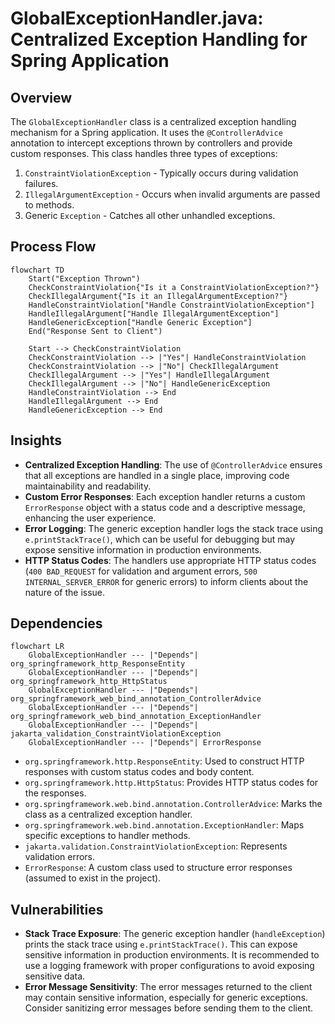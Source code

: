 # GlobalExceptionHandler.java: Centralized Exception Handling for Spring Application

## Overview
The `GlobalExceptionHandler` class is a centralized exception handling mechanism for a Spring application. It uses the `@ControllerAdvice` annotation to intercept exceptions thrown by controllers and provide custom responses. This class handles three types of exceptions:
1. `ConstraintViolationException` - Typically occurs during validation failures.
2. `IllegalArgumentException` - Occurs when invalid arguments are passed to methods.
3. Generic `Exception` - Catches all other unhandled exceptions.

## Process Flow
```mermaid
flowchart TD
    Start("Exception Thrown")
    CheckConstraintViolation{"Is it a ConstraintViolationException?"}
    CheckIllegalArgument{"Is it an IllegalArgumentException?"}
    HandleConstraintViolation["Handle ConstraintViolationException"]
    HandleIllegalArgument["Handle IllegalArgumentException"]
    HandleGenericException["Handle Generic Exception"]
    End("Response Sent to Client")

    Start --> CheckConstraintViolation
    CheckConstraintViolation --> |"Yes"| HandleConstraintViolation
    CheckConstraintViolation --> |"No"| CheckIllegalArgument
    CheckIllegalArgument --> |"Yes"| HandleIllegalArgument
    CheckIllegalArgument --> |"No"| HandleGenericException
    HandleConstraintViolation --> End
    HandleIllegalArgument --> End
    HandleGenericException --> End
```

## Insights
- **Centralized Exception Handling**: The use of `@ControllerAdvice` ensures that all exceptions are handled in a single place, improving code maintainability and readability.
- **Custom Error Responses**: Each exception handler returns a custom `ErrorResponse` object with a status code and a descriptive message, enhancing the user experience.
- **Error Logging**: The generic exception handler logs the stack trace using `e.printStackTrace()`, which can be useful for debugging but may expose sensitive information in production environments.
- **HTTP Status Codes**: The handlers use appropriate HTTP status codes (`400 BAD_REQUEST` for validation and argument errors, `500 INTERNAL_SERVER_ERROR` for generic errors) to inform clients about the nature of the issue.

## Dependencies
```mermaid
flowchart LR
    GlobalExceptionHandler --- |"Depends"| org_springframework_http_ResponseEntity
    GlobalExceptionHandler --- |"Depends"| org_springframework_http_HttpStatus
    GlobalExceptionHandler --- |"Depends"| org_springframework_web_bind_annotation_ControllerAdvice
    GlobalExceptionHandler --- |"Depends"| org_springframework_web_bind_annotation_ExceptionHandler
    GlobalExceptionHandler --- |"Depends"| jakarta_validation_ConstraintViolationException
    GlobalExceptionHandler --- |"Depends"| ErrorResponse
```

- `org.springframework.http.ResponseEntity`: Used to construct HTTP responses with custom status codes and body content.
- `org.springframework.http.HttpStatus`: Provides HTTP status codes for the responses.
- `org.springframework.web.bind.annotation.ControllerAdvice`: Marks the class as a centralized exception handler.
- `org.springframework.web.bind.annotation.ExceptionHandler`: Maps specific exceptions to handler methods.
- `jakarta.validation.ConstraintViolationException`: Represents validation errors.
- `ErrorResponse`: A custom class used to structure error responses (assumed to exist in the project).

## Vulnerabilities
- **Stack Trace Exposure**: The generic exception handler (`handleException`) prints the stack trace using `e.printStackTrace()`. This can expose sensitive information in production environments. It is recommended to use a logging framework with proper configurations to avoid exposing sensitive data.
- **Error Message Sensitivity**: The error messages returned to the client may contain sensitive information, especially for generic exceptions. Consider sanitizing error messages before sending them to the client.
